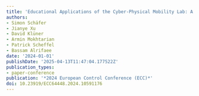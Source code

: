 ```yaml
---
title: 'Educational Applications of the Cyber-Physical Mobility Lab: A Summary'
authors:
- Simon Schäfer
- Jianye Xu
- David Klüner
- Armin Mokhtarian
- Patrick Scheffel
- Bassam Alrifaee
date: '2024-01-01'
publishDate: '2025-04-13T11:47:04.177522Z'
publication_types:
- paper-conference
publication: '*2024 European Control Conference (ECC)*'
doi: 10.23919/ECC64448.2024.10591176
---
```

